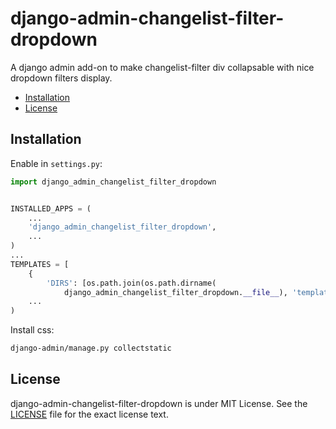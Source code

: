 # django-admin-changelist-filter-dropdown

A django admin add-on to make changelist-filter div collapsable with nice dropdown filters display.

 - [Installation](#installation)
 - [License](#license)


## Installation

Enable in `settings.py`:

```py
import django_admin_changelist_filter_dropdown


INSTALLED_APPS = (
    ...
    'django_admin_changelist_filter_dropdown',
    ...
)
...
TEMPLATES = [
    {
        'DIRS': [os.path.join(os.path.dirname(
            django_admin_changelist_filter_dropdown.__file__), 'templates')],
    ...
)

```

Install css:

```sh
django-admin/manage.py collectstatic
```

## License

django-admin-changelist-filter-dropdown is under MIT License. See the
[LICENSE](LICENSE) file for the exact license text.


[1]: https://github.com/luckylud/django-admin-changelist-filter-dropdown
